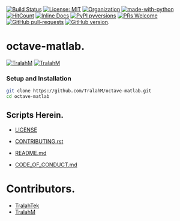 
[![Build Status](https://travis-ci.com/TralahM/octave-matlab.svg?branch=master)](https://travis-ci.com/TralahM/octave-matlab)
[![License: MIT](https://img.shields.io/badge/License-MIT-red.svg)](https://opensource.org/licenses/MIT)
[![Organization](https://img.shields.io/badge/Org-TralahTek-blue.svg)](https://github.com/TralahTek)
[![made-with-python](https://img.shields.io/badge/Made%20with-Python-1f425f.svg)](https://www.python.org/)
[![HitCount](http://hits.dwyl.io/TralahM/octave-matlab.svg)](http://dwyl.io/TralahM/octave-matlab)
[![Inline Docs](http://inch-ci.org/github/TralahM/octave-matlab.svg?branch=master)](http://inch-ci.org/github/TralahM/octave-matlab)
[![PyPI pyversions](https://img.shields.io/pypi/pyversions/ansicolortags.svg)](https://pypi.python.org/pypi/ansicolortags/)
[![PRs Welcome](https://img.shields.io/badge/PRs-welcome-brightgreen.svg?style=flat-square)](https://github.com/TralahM/pull/)
[![GitHub pull-requests](https://img.shields.io/github/issues-pr/Naereen/StrapDown.js.svg)](https://gitHub.com/TralahM/octave-matlab/pull/)
[![GitHub version](https://badge.fury.io/gh/Naereen%2FStrapDown.js.svg)](https://github.com/TralahM/octave-matlab).

# octave-matlab.


[![TralahM](https://img.shields.io/badge/Developer-TralahM-blue.svg?style=for-the-badge)](https://github.com/TralahM)
[![TralahM](https://img.shields.io/badge/Maintainer-TralahM-green.svg?style=for-the-badge)](https://github.com/TralahM)

### Setup and Installation

```Bash
git clone https://github.com/TralahM/octave-matlab.git
cd octave-matlab
```

## Scripts Herein.

* [LICENSE](https://github.com/TralahM/octave-matlab/blob/master/LICENSE)

* [CONTRIBUTING.rst](https://github.com/TralahM/octave-matlab/blob/master/CONTRIBUTING.rst)

* [README.md](https://github.com/TralahM/octave-matlab/blob/master/README.md)

* [CODE_OF_CONDUCT.md](https://github.com/TralahM/octave-matlab/blob/master/CODE_OF_CONDUCT.md)

# Contributors.

* [TralahTek](https://github.com/TralahTek)
* [TralahM](https://github.com/TralahM)
